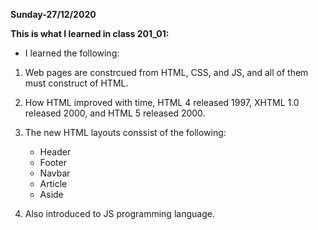 **Sunday-27/12/2020**

**This is what I learned in class 201_01:**

* I learned the following:

1. Web pages are constrcued from HTML, CSS, and JS, and all of them must construct of HTML. 
2. How HTML improved with time, HTML 4 released 1997, XHTML 1.0 released 2000, and HTML 5 released 2000.
3. The new HTML layouts conssist of the following:
    
    - Header
    - Footer
    - Navbar 
    - Article
    - Aside

4. Also introduced to JS programming language.